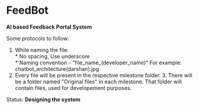 # FeedBot

**AI based Feedback Portal System**  


Some protocols to follow:  
 1. While naming the file:  
 \* No spacing, Use underscore  
 \* Naming convention - "file_name_\(developer\_name\)" For example: chatbot\_architecture\(darshan\).jpg  
 2. Every file will be present in the respective milestone folder. 3. There will be a folder named "Original files" in each milestone. That folder will contain files, used for developement purposes.

  
 Status: **Designing the system**

